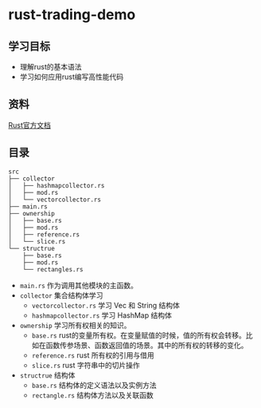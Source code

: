 # rust-trading-demo

## 学习目标
- 理解rust的基本语法
- 学习如何应用rust编写高性能代码

## 资料
[Rust官方文档](https://www.rust-lang.org/zh-CN/learn)

## 目录

```
src
├── collector
│   ├── hashmapcollector.rs
│   ├── mod.rs
│   └── vectorcollector.rs
├── main.rs
├── ownership
│   ├── base.rs
│   ├── mod.rs
│   ├── reference.rs
│   └── slice.rs
└── structrue
    ├── base.rs
    ├── mod.rs
    └── rectangles.rs
```

- `main.rs` 作为调用其他模块的主函数。
- `collector` 集合结构体学习
    - `vectorcollector.rs` 学习 Vec 和 String 结构体
    - `hashmapcollector.rs` 学习 HashMap 结构体
- `ownership` 学习所有权相关的知识。
    - `base.rs` rust的变量所有权。在变量赋值的时候，值的所有权会转移。比如在函数传参场景、函数返回值的场景。其中的所有权的转移的变化。
    - `reference.rs` rust 所有权的引用与借用
    - `slice.rs` rust 字符串中的切片操作
- `structrue` 结构体
    - `base.rs` 结构体的定义语法以及实例方法
    - `rectangle.rs` 结构体方法以及关联函数

    